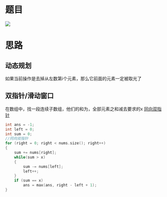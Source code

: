 # 题目
![](pics/230107-1658/img-2023-01-07-12-48-23.png)
# 思路

## 动态规划
如果当前操作是去掉从左数第i个元素，那么它前面的元素一定被取光了

## 双指针/滑动窗口

在数组中，找一段连续子数组，他们的和为，全部元素之和减去要求的x
[同向双指针](https://www.bilibili.com/video/BV1hd4y1r7Gq/?vd_source=ef2bdce2344ffdbac400d93279dc419c)

```c++
int ans = -1;
int left = 0;
int sum = 0;
//同向双指针
for (right = 0; right < nums.size(); right++)
{
    sum += nums[right];
    while(sum > x)
    {
        sum -= nums[left];
        left++;
    }
    if (sum == x)
        ans = max(ans, right - left + 1);
}
```



